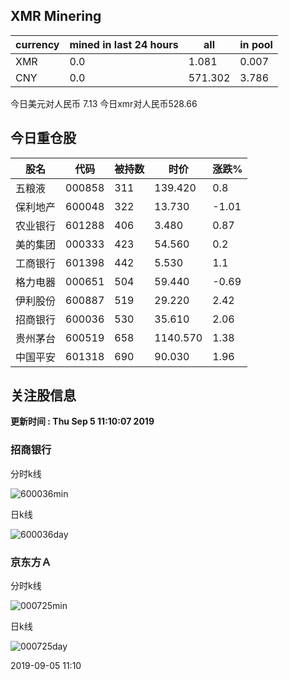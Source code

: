 ## XMR Minering

|currency|mined in last 24 hours|all|in pool|
|---|---|---|---|
|XMR|0.0|1.081|0.007|
|CNY|0.0|571.302|3.786|

今日美元对人民币 7.13	今日xmr对人民币528.66


## 今日重仓股 

|股名|代码|被持数|时价|涨跌%|
|---|---|---|---|---|
|五粮液|000858|311|139.420|0.8|
|保利地产|600048|322|13.730|-1.01|
|农业银行|601288|406|3.480|0.87|
|美的集团|000333|423|54.560|0.2|
|工商银行|601398|442|5.530|1.1|
|格力电器|000651|504|59.440|-0.69|
|伊利股份|600887|519|29.220|2.42|
|招商银行|600036|530|35.610|2.06|
|贵州茅台|600519|658|1140.570|1.38|
|中国平安|601318|690|90.030|1.96|

## 关注股信息
**更新时间 : Thu Sep  5 11:10:07 2019**
### 招商银行 
分时k线

![600036min](http://image.sinajs.cn/newchart/min/n/sh600036.gif)

日k线

![600036day](http://image.sinajs.cn/newchart/daily/n/sh600036.gif)

### 京东方Ａ 
分时k线

![000725min](http://image.sinajs.cn/newchart/min/n/sz000725.gif)

日k线

![000725day](http://image.sinajs.cn/newchart/daily/n/sz000725.gif)

2019-09-05 11:10